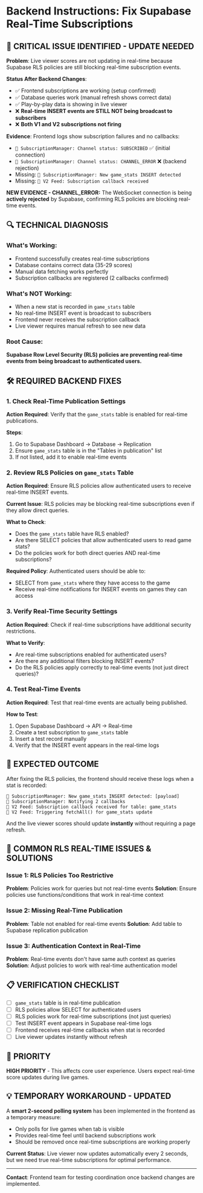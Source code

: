 # Backend Instructions: Fix Supabase Real-Time Subscriptions

## 🚨 CRITICAL ISSUE IDENTIFIED - UPDATE NEEDED

**Problem**: Live viewer scores are not updating in real-time because Supabase RLS policies are still blocking real-time subscription events.

**Status After Backend Changes**: 
- ✅ Frontend subscriptions are working (setup confirmed)
- ✅ Database queries work (manual refresh shows correct data)
- ✅ Play-by-play data is showing in live viewer
- ❌ **Real-time INSERT events are STILL NOT being broadcast to subscribers**
- ❌ **Both V1 and V2 subscriptions not firing**

**Evidence**: Frontend logs show subscription failures and no callbacks:
- `🔌 SubscriptionManager: Channel status: SUBSCRIBED` ✅ (initial connection)
- `🔌 SubscriptionManager: Channel status: CHANNEL_ERROR` ❌ (backend rejection)
- Missing: `🔔 SubscriptionManager: New game_stats INSERT detected`
- Missing: `🔔 V2 Feed: Subscription callback received`

**NEW EVIDENCE - CHANNEL_ERROR:**
The WebSocket connection is being **actively rejected** by Supabase, confirming RLS policies are blocking real-time events.

## 🔍 TECHNICAL DIAGNOSIS

### What's Working:
- Frontend successfully creates real-time subscriptions
- Database contains correct data (35-29 scores)
- Manual data fetching works perfectly
- Subscription callbacks are registered (2 callbacks confirmed)

### What's NOT Working:
- When a new stat is recorded in `game_stats` table
- No real-time INSERT event is broadcast to subscribers
- Frontend never receives the subscription callback
- Live viewer requires manual refresh to see new data

### Root Cause:
**Supabase Row Level Security (RLS) policies are preventing real-time events from being broadcast to authenticated users.**

## 🛠️ REQUIRED BACKEND FIXES

### 1. Check Real-Time Publication Settings

**Action Required**: Verify that the `game_stats` table is enabled for real-time publications.

**Steps**:
1. Go to Supabase Dashboard → Database → Replication
2. Ensure `game_stats` table is in the "Tables in publication" list
3. If not listed, add it to enable real-time events

### 2. Review RLS Policies on `game_stats` Table

**Action Required**: Ensure RLS policies allow authenticated users to receive real-time INSERT events.

**Current Issue**: RLS policies may be blocking real-time subscriptions even if they allow direct queries.

**What to Check**:
- Does the `game_stats` table have RLS enabled?
- Are there SELECT policies that allow authenticated users to read game stats?
- Do the policies work for both direct queries AND real-time subscriptions?

**Required Policy**: Authenticated users should be able to:
- SELECT from `game_stats` where they have access to the game
- Receive real-time notifications for INSERT events on games they can access

### 3. Verify Real-Time Security Settings

**Action Required**: Check if real-time subscriptions have additional security restrictions.

**What to Verify**:
- Are real-time subscriptions enabled for authenticated users?
- Are there any additional filters blocking INSERT events?
- Do the RLS policies apply correctly to real-time events (not just direct queries)?

### 4. Test Real-Time Events

**Action Required**: Test that real-time events are actually being published.

**How to Test**:
1. Open Supabase Dashboard → API → Real-time
2. Create a test subscription to `game_stats` table
3. Insert a test record manually
4. Verify that the INSERT event appears in the real-time logs

## 🎯 EXPECTED OUTCOME

After fixing the RLS policies, the frontend should receive these logs when a stat is recorded:

```
🔔 SubscriptionManager: New game_stats INSERT detected: [payload]
🔔 SubscriptionManager: Notifying 2 callbacks  
🔔 V2 Feed: Subscription callback received for table: game_stats
🔄 V2 Feed: Triggering fetchAll() for game_stats update
```

And the live viewer scores should update **instantly** without requiring a page refresh.

## 🔧 COMMON RLS REAL-TIME ISSUES & SOLUTIONS

### Issue 1: RLS Policies Too Restrictive
**Problem**: Policies work for queries but not real-time events
**Solution**: Ensure policies use functions/conditions that work in real-time context

### Issue 2: Missing Real-Time Publication
**Problem**: Table not enabled for real-time events
**Solution**: Add table to Supabase replication publication

### Issue 3: Authentication Context in Real-Time
**Problem**: Real-time events don't have same auth context as queries
**Solution**: Adjust policies to work with real-time authentication model

## 📋 VERIFICATION CHECKLIST

- [ ] `game_stats` table is in real-time publication
- [ ] RLS policies allow SELECT for authenticated users
- [ ] RLS policies work for real-time subscriptions (not just queries)
- [ ] Test INSERT event appears in Supabase real-time logs
- [ ] Frontend receives real-time callbacks when stat is recorded
- [ ] Live viewer updates instantly without refresh

## 🚨 PRIORITY

**HIGH PRIORITY** - This affects core user experience. Users expect real-time score updates during live games.

## 💡 TEMPORARY WORKAROUND - UPDATED

A **smart 2-second polling system** has been implemented in the frontend as a temporary measure:
- Only polls for live games when tab is visible
- Provides real-time feel until backend subscriptions work
- Should be removed once real-time subscriptions are working properly

**Current Status**: Live viewer now updates automatically every 2 seconds, but we need true real-time subscriptions for optimal performance.

---

**Contact**: Frontend team for testing coordination once backend changes are implemented.
